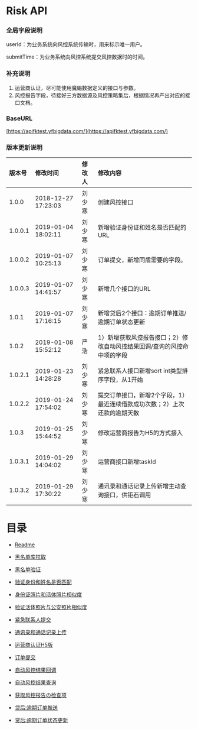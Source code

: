 # Risk API

### 全局字段说明

userId：为业务系统向风控系统传输时，用来标示唯一用户。

submitTime：为业务系统向风控系统提交风控数据时的时间。

### 补充说明

1. 运营商认证，尽可能使用魔蝎数据定义的接口与参数。
2. 风控报告字段，待接好三方数据源及风控策略集后，根据情况再产出对应的接口文档。

### BaseURL

[https://apifktest.yfbigdata.com/](https://apifktest.yfbigdata.com/)

### 版本更新说明

| 版本号 | 修改时间 | 修改人 | 修改内容 |
| :--- | :--- | :--- | :--- |
| 1.0.0 | 2018-12-27 17:23:03 | 刘少寒 | 创建风控接口 |
| 1.0.0.1 | 2019-01-04 18:02:11 | 刘少寒 | 新增验证身份证和姓名是否匹配的URL |
| 1.0.0.2 | 2019-01-07 10:25:13 | 刘少寒 | 订单提交，新增同盾需要的字段。 |
| 1.0.0.3 | 2019-01-07 14:41:57 | 刘少寒 | 新增几个接口的URL |
| 1.0.1 | 2019-01-07 17:16:15 | 刘少寒 | 新增贷后2个接口：逾期订单推送/逾期订单状态更新 |
| 1.0.2 | 2019-01-08 15:52:12 | 严浩 | 1）新增获取风控报告接口；2）修改自动风控结果回调/查询的风控命中项的字段 |
| 1.0.2.1 | 2019-01-23 14:28:28 | 刘少寒 | 紧急联系人接口新增sort int类型排序字段，从1开始 |
| 1.0.2.2 | 2019-01-24 17:54:02 | 刘少寒 | 提交订单接口，新增2个字段，1）最近连续借款成功次数；2）上次还款的逾期天数 |
| 1.0.3 | 2019-01-25 15:44:52 | 刘少寒 | 修改运营商报告为H5的方式接入 |
| 1.0.3.1 | 2019-01-29 14:04:02 | 刘少寒 | 运营商接口新增taskId |
| 1.0.3.2 | 2019-01-29 17:30:22 | 刘少寒 | 通讯录和通话记录上传新增主动查询接口，供钜石调用 |

# 目录

* [Readme](/README.md)

* [黑名单库拉取](/黑名单库拉取.md)

* [黑名单验证](/黑名单验证.md)

* [验证身份和姓名是否匹配](/验证身份证号和姓名是否匹配.md)

* [身份证照片和活体照片相似度](/身份证照片和活体截图照片相似度.md)

* [验证活体照片与公安照片相似度](/验证活体截图照片与公安照片相似度.md)

* [紧急联系人提交](/紧急联系人提交.md)

* [通讯录和通话记录上传](/通讯录和通话记录上传.md)

* [运营商认证H5版](/运营商认证H5版.md)

* [订单提交](/订单提交.md)

* [自动风控结果回调](//自动风控结果回调.md)

* [自动风控结果查询](/自动风控结果查询.md)

* [获取风控报告の检查项](/获取风控报告の检查项.md)

* [贷后:逾期订单推送](/贷后:逾期订单推送.md)

* [贷后:逾期订单状态更新](/贷后:逾期订单状态更新.md)



